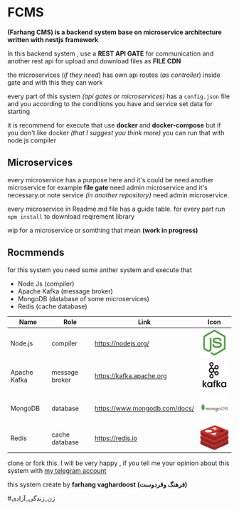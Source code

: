 # FCMS
**(Farhang CMS) is a backend system base on microservice architecture written with nestjs framework** 

In this backend system , use a **REST API GATE** for communication  and another rest api for upload and download files as **FILE CDN**

the microservices (*if they need*) has own api routes (*as controller*) inside gate and with this they can work

every part of this system *(api gates or microservices)* has a `config.json` file and you according to the conditions you have and service set data for starting

it is recommend for execute that use **docker** and **docker-compose** but if you don't like docker *(that I suggest you think more)* you can run that with node js compiler

## Microservices
every microservice has a purpose here and it's could be need another microservice for example **file gate** need admin microservice and it's necessary.or note service *(in another repository)* need admin microservice.

every microservice in Readme.md file has a guide table. for every part run `npm install` to download reqirement library

wip for a microservice or somthing that mean **(work in progress)**
## Rocmmends

for this system you need some anther system and execute that
  - Node Js (compiler)
  - Apache Kafka (message broker)
  - MongoDB (database of some microservices)
  - Redis (cache database)

Name|Role|Link|Icon
---|---|---|---
Node.js|compiler|<a href="https://nodejs.org/">https://nodejs.org/</a>|<img src="nodejs.png" width="100"/>
Apache Kafka|message broker|<a href="https://kafka.apache.org/">https://kafka.apache.org</a>|<img src="kafka.png" width="100"/>
MongoDB|database|<a href="https://www.mongodb.com/docs/">https://www.mongodb.com/docs/</a>|<img src="mongodb.png" width="100"/>
Redis|cache database|<a href="https://redis.io/">https://redis.io</a>|<img src="redis.svg" width="100"/>

clone or fork this. I will be very happy , if you tell me your opinion about this system with <a href="https://telegram.me/vaghardoost">my telegram account</a>

this system create by **farhang vaghardoost** **(فرهنگ وقردوست)**

#زن_زندگی_آزادی
